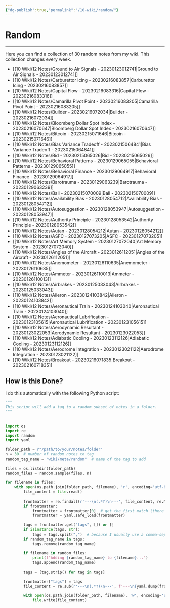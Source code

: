 ```yaml
---
{"dg-publish":true,"permalink":"/10-wiki/random/"}
---
```


# Random
---
Here you can find a collection of 30 random notes from my wiki. This collection changes every week.

- [[10 Wiki/12 Notes/Ground to Air Signals - 20230123012741\|Ground to Air Signals - 20230123012741]]
- [[10 Wiki/12 Notes/Carburettor Icing - 20230216083857\|Carburettor Icing - 20230216083857]]
- [[10 Wiki/12 Notes/Capital Flow - 20230216083316\|Capital Flow - 20230216083316]]
- [[10 Wiki/12 Notes/Camarilla Pivot Point - 20230216083205\|Camarilla Pivot Point - 20230216083205]]
- [[10 Wiki/12 Notes/Builder - 20230216072034\|Builder - 20230216072034]]
- [[10 Wiki/12 Notes/Bloomberg Dollar Spot Index - 20230216070647\|Bloomberg Dollar Spot Index - 20230216070647]]
- [[10 Wiki/12 Notes/Bitcoin - 20230215071646\|Bitcoin - 20230215071646]]
- [[10 Wiki/12 Notes/Bias Variance Tradeoff - 20230215064841\|Bias Variance Tradeoff - 20230215064841]]
- [[10 Wiki/12 Notes/Bid - 20230215065026\|Bid - 20230215065026]]
- [[10 Wiki/12 Notes/Behavioral Patterns - 20230129065055\|Behavioral Patterns - 20230129065055]]
- [[10 Wiki/12 Notes/Behavioral Finance - 20230129064917\|Behavioral Finance - 20230129064917]]
- [[10 Wiki/12 Notes/Barotrauma - 20230129063239\|Barotrauma - 20230129063239]]
- [[10 Wiki/12 Notes/Ball - 20230215070009\|Ball - 20230215070009]]
- [[10 Wiki/12 Notes/Availability Bias - 20230128054712\|Availability Bias - 20230128054712]]
- [[10 Wiki/12 Notes/Autosuggestion - 20230128053947\|Autosuggestion - 20230128053947]]
- [[10 Wiki/12 Notes/Authority Principle - 20230128053542\|Authority Principle - 20230128053542]]
- [[10 Wiki/12 Notes/Autan - 20230128054212\|Autan - 20230128054212]]
- [[10 Wiki/12 Notes/ASFC - 20230127073205\|ASFC - 20230127073205]]
- [[10 Wiki/12 Notes/Art Memory System - 20230127072040\|Art Memory System - 20230127072040]]
- [[10 Wiki/12 Notes/Angles of the Aircraft - 20230126112051\|Angles of the Aircraft - 20230126112051]]
- [[10 Wiki/12 Notes/Anemometer - 20230126110635\|Anemometer - 20230126110635]]
- [[10 Wiki/12 Notes/Ammeter - 20230126110013\|Ammeter - 20230126110013]]
- [[10 Wiki/12 Notes/Airbrakes - 20230125033043\|Airbrakes - 20230125033043]]
- [[10 Wiki/12 Notes/Aileron - 20230124103842\|Aileron - 20230124103842]]
- [[10 Wiki/12 Notes/Aeronautical Train - 20230124103040\|Aeronautical Train - 20230124103040]]
- [[10 Wiki/12 Notes/Aeronautical Lubrification - 20230123105615\|Aeronautical Lubrification - 20230123105615]]
- [[10 Wiki/12 Notes/Aerodynamic Resultant - 20230123022053\|Aerodynamic Resultant - 20230123022053]]
- [[10 Wiki/12 Notes/Adiabatic Cooling - 20230123112126\|Adiabatic Cooling - 20230123112126]]
- [[10 Wiki/12 Notes/Aerodrome Integration - 20230123021122\|Aerodrome Integration - 20230123021122]]
- [[10 Wiki/12 Notes/Breakout - 20230216071835\|Breakout - 20230216071835]]


## How is this Done?
I do this automatically with the following Python script:

```python
"""  
This script will add a tag to a random subset of notes in a folder.  
"""  
  
  
import os  
import re  
import random  
import yaml  
  
folder_path = r"/path/to/your/notes/folder"
n = 30  # number of random notes to tag  
random_tag_name = "wiki/meta/random"  # name of the tag to add  
  
files = os.listdir(folder_path)  
random_files = random.sample(files, n)  
  
for filename in files:  
    with open(os.path.join(folder_path, filename), 'r', encoding='utf-8') as file:  
        file_content = file.read()  
  
        frontmatter = re.findall(r'---\n(.*?)\n---', file_content, re.MULTILINE | re.DOTALL)  
        if frontmatter:  
            frontmatter = frontmatter[0]  # get the first match (there should only be one)  
            frontmatter = yaml.safe_load(frontmatter)  
  
        tags = frontmatter.get("tags", []) or []  
        if isinstance(tags, str):  
            tags = tags.split(",")  # because I usually use a comma-separated string instead of a list  
        if random_tag_name in tags:  
            tags.remove(random_tag_name)  
  
        if filename in random_files:  
            print(f"Adding {random_tag_name} to {filename}...")  
            tags.append(random_tag_name)  
  
        tags = [tag.strip() for tag in tags]  
  
        frontmatter["tags"] = tags  
        file_content = re.sub(r'---\n(.*?)\n---', f'---\n{yaml.dump(frontmatter)}---', file_content, 1, re.MULTILINE | re.DOTALL)  
  
        with open(os.path.join(folder_path, filename), 'w', encoding='utf-8') as file:  
            file.write(file_content)
```